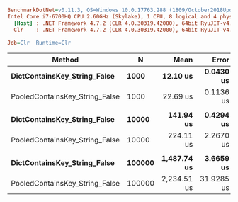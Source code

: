 ``` ini

BenchmarkDotNet=v0.11.3, OS=Windows 10.0.17763.288 (1809/October2018Update/Redstone5)
Intel Core i7-6700HQ CPU 2.60GHz (Skylake), 1 CPU, 8 logical and 4 physical cores
  [Host] : .NET Framework 4.7.2 (CLR 4.0.30319.42000), 64bit RyuJIT-v4.7.3260.0
  Clr    : .NET Framework 4.7.2 (CLR 4.0.30319.42000), 64bit RyuJIT-v4.7.3260.0

Job=Clr  Runtime=Clr  

```
|                         Method |      N |        Mean |      Error |     StdDev | Ratio | RatioSD |
|------------------------------- |------- |------------:|-----------:|-----------:|------:|--------:|
|   **DictContainsKey_String_False** |   **1000** |    **12.10 us** |  **0.0430 us** |  **0.0359 us** |  **1.00** |    **0.00** |
| PooledContainsKey_String_False |   1000 |    22.69 us |  0.1136 us |  0.1062 us |  1.87 |    0.01 |
|                                |        |             |            |            |       |         |
|   **DictContainsKey_String_False** |  **10000** |   **141.94 us** |  **0.4294 us** |  **0.3807 us** |  **1.00** |    **0.00** |
| PooledContainsKey_String_False |  10000 |   224.11 us |  2.2670 us |  2.0097 us |  1.58 |    0.02 |
|                                |        |             |            |            |       |         |
|   **DictContainsKey_String_False** | **100000** | **1,487.74 us** |  **3.6659 us** |  **3.2498 us** |  **1.00** |    **0.00** |
| PooledContainsKey_String_False | 100000 | 2,234.51 us | 31.9285 us | 28.3038 us |  1.50 |    0.02 |
